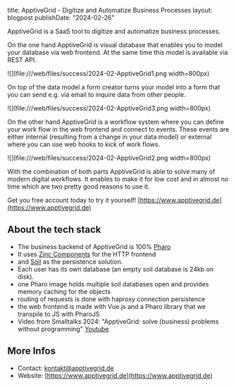 title: ApptiveGrid - Digitize and Automatize Business Processes
layout: blogpost
publishDate: "2024-02-26"

ApptiveGrid is a SaaS tool to digitize and automatize business processes.

On the one hand ApptiveGrid is visual database that enables you to model your database via web frontend. At the same time this model is available via REST API. 

![](file:///web/files/success/2024-02-ApptiveGrid1.png width=800px)

On top of the data model a form creator turns your model into a form that you can send e.g. via email to inquire data from other people.

![](file:///web/files/success/2024-02-ApptiveGrid3.png width=800px)


On the other hand ApptiveGrid is a workflow system where you can define your work flow in the web frontend and connect to events. These events are either internal (resulting from a change in your data model) or external where you can use web hooks to kick of work flows.


![](file:///web/files/success/2024-02-ApptiveGrid2.png width=800px)


With the combination of both parts ApptiveGrid is able to solve many of modern digital workflows. It enables to make it for low cost and in almost no time which are two pretty good reasons to use it.


Get you free account today to try it yourself!  [https://www.apptivegrid.de](https://www.apptivegrid.de)


## About the tech stack

- The business backend of ApptiveGrid is 100% [Pharo](https://pharo.org)
- It uses [Zinc Components](https://github.com/svenvc/zinc) for the HTTP frontend
- and [Soil](https://github.com/ApptiveGrid/Soil) as the persistence solution.
- Each user has its own database (an empty soil database is 24kb on disk).
- one Pharo image holds multiple soil databases open and provides memory caching for the objects
- routing of requests is done with haproxy connection persistence
- the web frontend is made with Vue.js and a Pharo library that we transpile to JS with PharoJS
- Video from Smalltalks 2024: "ApptiveGrid: solve (business) problems without programming" [Youtube](https://www.youtube.com/watch?v=aPtsGswPJAc)

## More Infos

- Contact: kontakt@apptivegrid.de
- Website: [https://www.apptivegrid.de](https://www.apptivegrid.de)

